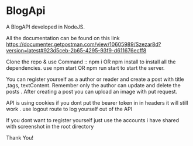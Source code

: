 # BlogApi
A BlogAPI developed in NodeJS.

All the documentation can be found on this link
https://documenter.getpostman.com/view/10605989/Szezar8d?version=latest#923d5ceb-2b65-4295-93f9-d611676ecff8

Clone the repo & use Command :: npm i OR npm install to install all the dependencies.
use npm start OR npm run start to start the server.

You can register yourself as a author or reader and create a post with title ,tags, textContent.
Remember only the author can update and delete the posts .
After creating a post you can upload an image with put request.

API is using cookies if you dont put the bearer token in in headers it will still work .
use logout route to log yourself out of the API

If you dont want to register yourself just use the accounts i have shared with screenshot in the root directory

Thank You!
